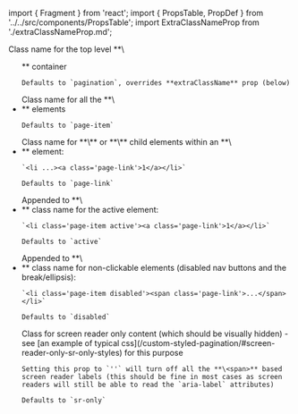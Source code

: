 import { Fragment } from 'react';
import { PropsTable, PropDef } from '../../src/components/PropsTable';
import ExtraClassNameProp from './extraClassNameProp.md';

<Fragment>
  <PropDef name='className' type='string' defaultValue='pagination'>
    Class name for the top level **\<ul>** container

    Defaults to `pagination`, overrides **extraClassName** prop (below)

  </PropDef>
  <ExtraClassNameProp />
  <PropDef name='pageItemClassName' type='string' defaultValue='page-item'>
    Class name for all the **\<li>** elements

    Defaults to `page-item`

  </PropDef>
  <PropDef name='pageLinkClassName' type='string' defaultValue='page-link'>
    Class name for **\<a>** or **\<span>** child elements within an **\<li>** element:

    `<li ...><a class='page-link'>1</a></li>`

    Defaults to `page-link`

  </PropDef>
  <PropDef name='activeItemClassName' type='string' defaultValue='active'>
    Appended to **\<li>** class name for the active element:

    `<li class='page-item active'><a class='page-link'>1</a></li>`

    Defaults to `active`

  </PropDef>
  <PropDef name='disabledItemClassName' type='string' defaultValue='disabled'>
    Appended to **\<li>** class name for non-clickable elements (disabled nav buttons and the break/ellipsis):

    `<li class='page-item disabled'><span class='page-link'>...</span></li>`

    Defaults to `disabled`

  </PropDef>
  <PropDef name='srOnlyClassName' type='string' defaultValue='sr-only'>
    Class for screen reader only content (which should be visually hidden) - see [an example of typical css](/custom-styled-pagination/#screen-reader-only-sr-only-styles) for this purpose

    Setting this prop to `''` will turn off all the **\<span>** based screen reader labels (this should be fine in most cases as screen readers will still be able to read the `aria-label` attributes)

    Defaults to `sr-only`

  </PropDef>
</Fragment>
